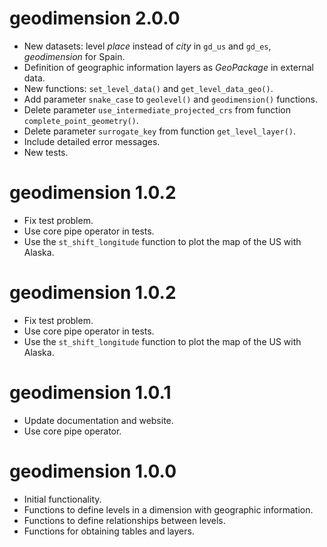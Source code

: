 # geodimension 2.0.0
* New datasets: level *place* instead of *city* in `gd_us` and  `gd_es`, *geodimension* for Spain.
* Definition of geographic information layers as *GeoPackage* in external data.
* New functions: `set_level_data()` and `get_level_data_geo()`.
* Add parameter `snake_case` to `geolevel()` and `geodimension()` functions.
* Delete parameter `use_intermediate_projected_crs` from function `complete_point_geometry()`.
* Delete parameter `surrogate_key` from function `get_level_layer()`.
* Include detailed error messages.
* New tests.

# geodimension 1.0.2
* Fix test problem.
* Use core pipe operator in tests.
* Use the `st_shift_longitude` function to plot the map of the US with Alaska.

# geodimension 1.0.2
* Fix test problem.
* Use core pipe operator in tests.
* Use the `st_shift_longitude` function to plot the map of the US with Alaska.

# geodimension 1.0.1
* Update documentation and website.
* Use core pipe operator.

# geodimension 1.0.0
* Initial functionality.
* Functions to define levels in a dimension with geographic information.
* Functions to define relationships between levels.
* Functions for obtaining tables and layers.

